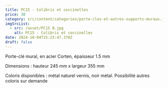 ```yaml
---
title: PC15 - Colibris et coccinelles
price: 30
category: src/content/categories/porte-cles-et-autres-supports-muraux.json
imgSrcList:
  - src: /asset/PC15 B.jpg
    alt: PC15 - Colibris et coccinelles
date: 2024-10-04T15:23:47.370Z
draft: false
---
```


Porte-clé mural, en acier Corten, épaisseur 1.5 mm

Dimensions : hauteur 245 mm x largeur 355 mm

Coloris disponibles : métal naturel vernis, noir métal. Possibilité autres coloris sur demande
